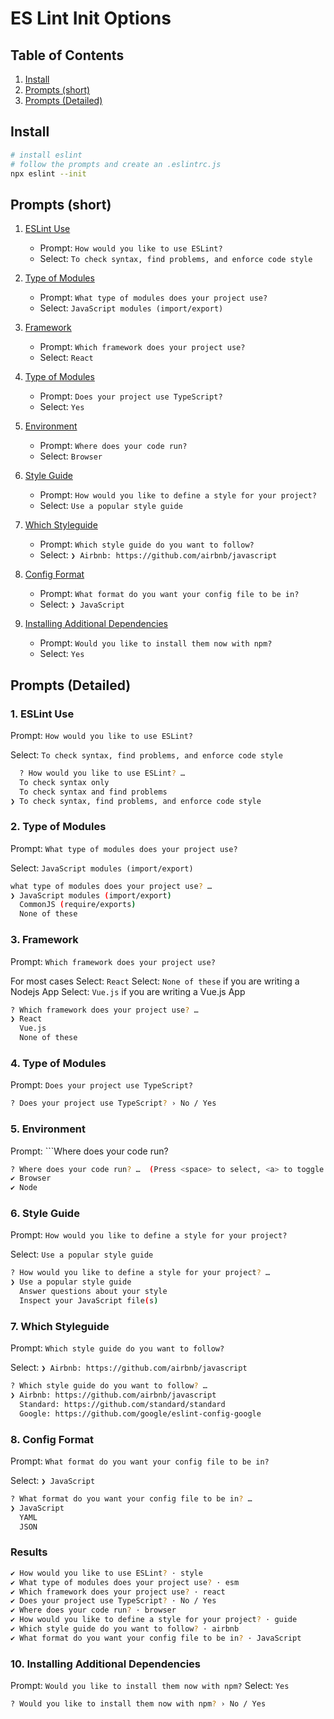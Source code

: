 # ES Lint Init Options


## Table of Contents
1. [Install](#install)
2. [Prompts (short)](#prompts-short)
3. [Prompts (Detailed)](#prompts-detailed)

## Install

```BASH
# install eslint
# follow the prompts and create an .eslintrc.js
npx eslint --init
```

## Prompts (short)

1. [ESLint Use](#1-eslint-use)
    - Prompt: ```How would you like to use ESLint?```
    - Select: ```To check syntax, find problems, and enforce code style```

2. [Type of Modules](#2-type-of-modules)
    - Prompt: ```What type of modules does your project use?```
    - Select: ```JavaScript modules (import/export)```

3. [Framework](#3-framework)
    - Prompt: ```Which framework does your project use?```
    - Select: ```React```

4. [Type of Modules](#4-type-of-modules)
    - Prompt: ```Does your project use TypeScript?```
    - Select: ```Yes```

5. [Environment](#5-environment)
    - Prompt: ```Where does your code run?```
    - Select: ```Browser```

6. [Style Guide](#6-style-guide)
    - Prompt: ```How would you like to define a style for your project?```
    - Select: ```Use a popular style guide```

7. [Which Styleguide](#7-which-styleguide)
    - Prompt: ```Which style guide do you want to follow?```
    - Select: ```❯ Airbnb: https://github.com/airbnb/javascript```

8. [Config Format](#8-config-format)
    - Prompt: ```What format do you want your config file to be in?```
    - Select: ```❯ JavaScript```

9. [Installing Additional Dependencies](#9-installing-additional-dependencies)
    - Prompt: ```Would you like to install them now with npm?```
    - Select: ```Yes```

## Prompts (Detailed)

### 1. ESLint Use

Prompt: ```How would you like to use ESLint?```

Select: ```To check syntax, find problems, and enforce code style```

```BASH
  ? How would you like to use ESLint? … 
  To check syntax only
  To check syntax and find problems
❯ To check syntax, find problems, and enforce code style
```

### 2. Type of Modules

Prompt: ```What type of modules does your project use?```

Select: ```JavaScript modules (import/export)```

```BASH 
what type of modules does your project use? … 
❯ JavaScript modules (import/export)
  CommonJS (require/exports)
  None of these
```

### 3. Framework

Prompt: ```Which framework does your project use?```

For most cases Select: ```React```
Select: ```None of these``` if you are writing a Nodejs App
Select: ```Vue.js``` if you are writing a Vue.js App

```BASH
? Which framework does your project use? … 
❯ React
  Vue.js
  None of these
```

### 4. Type of Modules

Prompt: ```Does your project use TypeScript?```

```BASH
? Does your project use TypeScript? › No / Yes
```

### 5. Environment

Prompt: ```Where does your code run?

```BASH
? Where does your code run? …  (Press <space> to select, <a> to toggle all, <i> to invert selection)
✔ Browser
✔ Node
```

### 6. Style Guide

Prompt: ```How would you like to define a style for your project?```

Select: ```Use a popular style guide```

```BASH
? How would you like to define a style for your project? … 
❯ Use a popular style guide
  Answer questions about your style
  Inspect your JavaScript file(s)
```

### 7. Which Styleguide

Prompt: ```Which style guide do you want to follow?```

Select: ```❯ Airbnb: https://github.com/airbnb/javascript```

```BASH
? Which style guide do you want to follow? … 
❯ Airbnb: https://github.com/airbnb/javascript
  Standard: https://github.com/standard/standard
  Google: https://github.com/google/eslint-config-google
```


### 8. Config Format

Prompt: ```What format do you want your config file to be in?```

Select: ```❯ JavaScript```

```BASH
? What format do you want your config file to be in? … 
❯ JavaScript
  YAML
  JSON
```

### Results

```BASH
✔ How would you like to use ESLint? · style
✔ What type of modules does your project use? · esm
✔ Which framework does your project use? · react
✔ Does your project use TypeScript? · No / Yes
✔ Where does your code run? · browser
✔ How would you like to define a style for your project? · guide
✔ Which style guide do you want to follow? · airbnb
✔ What format do you want your config file to be in? · JavaScript
```

### 10. Installing Additional Dependencies

Prompt: ```Would you like to install them now with npm?```
Select: ```Yes```

```BASH
? Would you like to install them now with npm? › No / Yes
```
